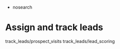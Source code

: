   - nosearch

# Assign and track leads

<div class="toctree" data-titlesonly="">

track\_leads/prospect\_visits track\_leads/lead\_scoring

</div>
